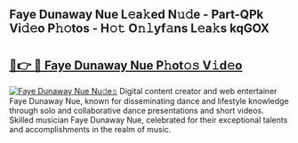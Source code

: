 ## Faye Dunaway Nue L𝚎a𝚔ed N𝚞𝚍e - Part-QPk Vi𝚍𝚎o P𝚑𝚘tos - H𝚘𝚝 O𝚗𝚕yf𝚊ns L𝚎a𝚔s kqGOX

# <h2><a href="http://kfe9fr.oniu.top/?m=Faye+Dunaway+Nue">🔗👉 🔴 Faye Dunaway Nue P𝚑ot𝚘𝚜 V𝚒d𝚎o</a></h2>

[![Faye Dunaway Nue Nu𝚍e𝚜](https://i.imgur.com/0qMVB7G.gif)](http://kfe9fr.oniu.top/?m=Faye+Dunaway+Nue)
Digital content creator and web entertainer Faye Dunaway Nue, known for disseminating dance and lifestyle knowledge through solo and collaborative dance presentations and short videos. Skilled musician Faye Dunaway Nue, celebrated for their exceptional talents and accomplishments in the realm of music.  

